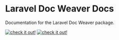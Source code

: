 # Laravel Doc Weaver Docs

Documentation for the Laravel Doc Weaver package. 

[![check it out!](https://img.shields.io/badge/check-it%20out!-red.svg?style=flat-square)](https://github.com/reliqarts/doc-weaver)
[![check it out!](https://img.shields.io/badge/read-the%20docs-blue.svg?style=flat-square)](http://docweaver.reliqarts.com) 